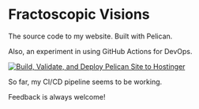 # Fractoscopic Visions

The source code to my website.  Built with Pelican.

Also, an experiment in using GitHub Actions for DevOps.

[![Build, Validate, and Deploy Pelican Site to Hostinger](https://github.com/atomiczagnut/FractoscopicVisions/actions/workflows/pelican.yml/badge.svg)](https://github.com/atomiczagnut/FractoscopicVisions/actions/workflows/pelican.yml)

So far, my CI/CD pipeline seems to be working.

Feedback is always welcome!
